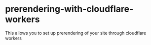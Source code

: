 # prerendering-with-cloudflare-workers
This allows you to set up prerendering of your site through cloudflare workers
